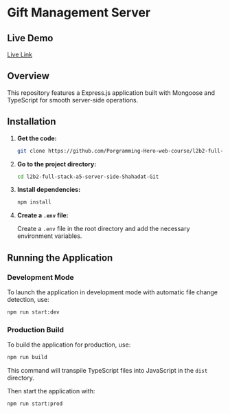 # Gift Management Server

## Live Demo

[Live Link](https://gift-management.vercel.app)

## Overview

This repository features a Express.js application built with Mongoose and TypeScript for smooth server-side operations.

## Installation

1. **Get the code:**

   ```bash
   git clone https://github.com/Porgramming-Hero-web-course/l2b2-full-stack-a5-server-side-Shahadat-Git.git

   ```

2. **Go to the project directory:**

   ```bash
   cd l2b2-full-stack-a5-server-side-Shahadat-Git
   ```

3. **Install dependencies:**

   ```bash
   npm install
   ```

4. **Create a `.env` file:**

   Create a `.env` file in the root directory and add the necessary environment variables.

## Running the Application

### Development Mode

To launch the application in development mode with automatic file change detection, use:

```bash
npm run start:dev
```

### Production Build

To build the application for production, use:

```bash
npm run build
```

This command will transpile TypeScript files into JavaScript in the `dist` directory.

Then start the application with:

```bash
npm run start:prod
```
